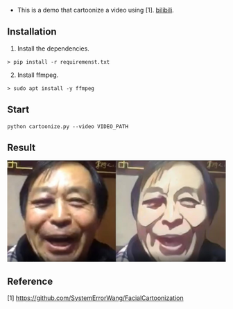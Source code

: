 * This is a demo that cartoonize a video using [1]. [bilibili](https://www.bilibili.com/video/BV1ZT4y1T7qP).

## Installation

1. Install the dependencies.

```shell
> pip install -r requiremenst.txt
```

2. Install ffmpeg.

```shell
> sudo apt install -y ffmpeg
```

## Start 

```shell
python cartoonize.py --video VIDEO_PATH 
```

## Result

![pic](images/demo.jpg)

## Reference 

[1] https://github.com/SystemErrorWang/FacialCartoonization
